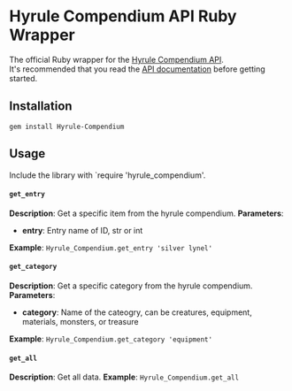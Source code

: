 # Hyrule Compendium API Ruby Wrapper

The official Ruby wrapper for the [Hyrule Compendium API](https://github.com/Hyrule-Compendium-API/Hyrule-Compendium-API). \
It's recommended that you read the [API documentation](https://github.com/Hyrule-Compendium-API/Hyrule-Compendium-API/blob/master/README.md) before getting started.

## Installation

    gem install Hyrule-Compendium

## Usage

Include the library with `require 'hyrule_compendium'.

#### `get_entry`
**Description**: Get a specific item from the hyrule compendium.
**Parameters**:

* __entry__: Entry name of ID, str or int

**Example**: `Hyrule_Compendium.get_entry 'silver lynel'`

#### `get_category`

**Description**: Get a specific category from the hyrule compendium.
**Parameters**: 

* __category__: Name of the cateogry, can be creatures, equipment, materials, monsters, or treasure

**Example**: `Hyrule_Compendium.get_category 'equipment'`

#### `get_all`
**Description**: Get all data.
**Example**: `Hyrule_Compendium.get_all`